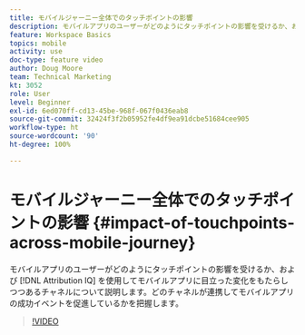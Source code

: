 ```yaml
---
title: モバイルジャーニー全体でのタッチポイントの影響
description: モバイルアプリのユーザーがどのようにタッチポイントの影響を受けるか、および Attribution IQ を使用してモバイルアプリに目立った変化をもたらしつつあるチャネルについて説明します。 どのチャネルが連携してモバイルアプリの成功イベントを促進しているかを把握します。
feature: Workspace Basics
topics: mobile
activity: use
doc-type: feature video
author: Doug Moore
team: Technical Marketing
kt: 3052
role: User
level: Beginner
exl-id: 6ed070ff-cd13-45be-968f-067f0436eab8
source-git-commit: 32424f3f2b05952fe4df9ea91dcbe51684cee905
workflow-type: ht
source-wordcount: '90'
ht-degree: 100%

---
```


# モバイルジャーニー全体でのタッチポイントの影響 {#impact-of-touchpoints-across-mobile-journey}

モバイルアプリのユーザーがどのようにタッチポイントの影響を受けるか、および [!DNL Attribution IQ] を使用してモバイルアプリに目立った変化をもたらしつつあるチャネルについて説明します。どのチャネルが連携してモバイルアプリの成功イベントを促進しているかを把握します。

>[!VIDEO](https://video.tv.adobe.com/v/27827/?quality=12)
